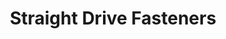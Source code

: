 ---
title: "Straight Drive Fasteners"
url: /comsock-park/straight-drive-fasteners/
shop: Eisenwaren
---